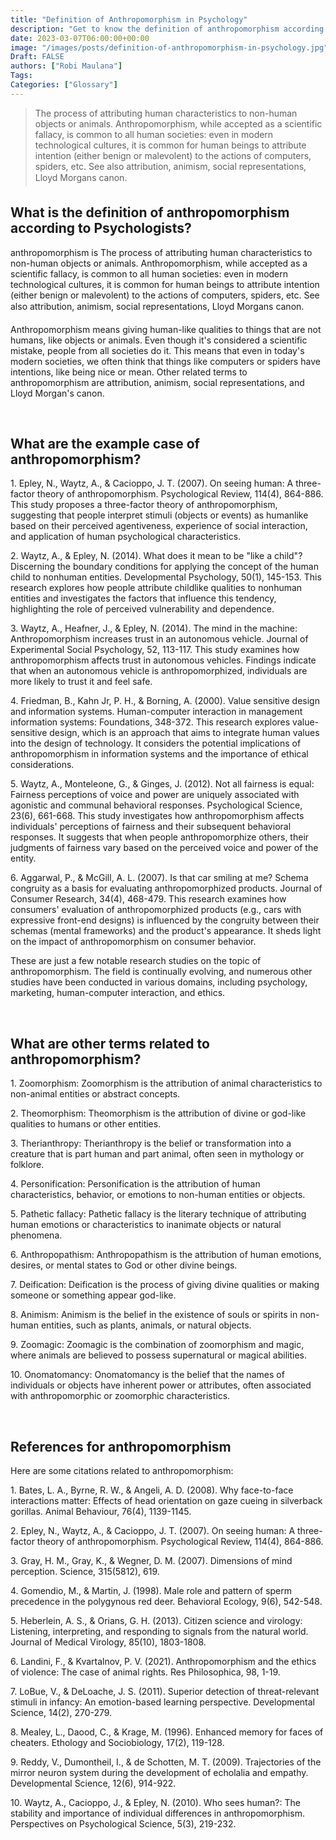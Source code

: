 ```yaml
---
title: "Definition of Anthropomorphism in Psychology"
description: "Get to know the definition of anthropomorphism according to psychologists."
date: 2023-03-07T06:00:00+00:00
image: "/images/posts/definition-of-anthropomorphism-in-psychology.jpg"
Draft: FALSE
authors: ["Robi Maulana"]
Tags: 
Categories: ["Glossary"]
---
```






> The process of attributing human characteristics to non-human objects or animals. Anthropomorphism, while accepted as a scientific fallacy, is common to all human societies: even in modern technological cultures, it is common for human beings to attribute intention (either benign or malevolent) to the actions of computers, spiders, etc. See also attribution, animism, social representations, Lloyd Morgans canon.

## What is the definition of anthropomorphism according to Psychologists?

anthropomorphism is The process of attributing human characteristics to non-human objects or animals. Anthropomorphism, while accepted as a scientific fallacy, is common to all human societies: even in modern technological cultures, it is common for human beings to attribute intention (either benign or malevolent) to the actions of computers, spiders, etc. See also attribution, animism, social representations, Lloyd Morgans canon.

Anthropomorphism means giving human-like qualities to things that are not humans, like objects or animals. Even though it's considered a scientific mistake, people from all societies do it. This means that even in today's modern societies, we often think that things like computers or spiders have intentions, like being nice or mean. Other related terms to anthropomorphism are attribution, animism, social representations, and Lloyd Morgan's canon.

 

## What are the example case of anthropomorphism?

1\. Epley, N., Waytz, A., & Cacioppo, J. T. (2007). On seeing human: A three-factor theory of anthropomorphism. Psychological Review, 114(4), 864-886. This study proposes a three-factor theory of anthropomorphism, suggesting that people interpret stimuli (objects or events) as humanlike based on their perceived agentiveness, experience of social interaction, and application of human psychological characteristics.

2\. Waytz, A., & Epley, N. (2014). What does it mean to be "like a child"? Discerning the boundary conditions for applying the concept of the human child to nonhuman entities. Developmental Psychology, 50(1), 145-153. This research explores how people attribute childlike qualities to nonhuman entities and investigates the factors that influence this tendency, highlighting the role of perceived vulnerability and dependence.

3\. Waytz, A., Heafner, J., & Epley, N. (2014). The mind in the machine: Anthropomorphism increases trust in an autonomous vehicle. Journal of Experimental Social Psychology, 52, 113-117. This study examines how anthropomorphism affects trust in autonomous vehicles. Findings indicate that when an autonomous vehicle is anthropomorphized, individuals are more likely to trust it and feel safe.

4\. Friedman, B., Kahn Jr, P. H., & Borning, A. (2000). Value sensitive design and information systems. Human-computer interaction in management information systems: Foundations, 348-372. This research explores value-sensitive design, which is an approach that aims to integrate human values into the design of technology. It considers the potential implications of anthropomorphism in information systems and the importance of ethical considerations.

5\. Waytz, A., Monteleone, G., & Ginges, J. (2012). Not all fairness is equal: Fairness perceptions of voice and power are uniquely associated with agonistic and communal behavioral responses. Psychological Science, 23(6), 661-668. This study investigates how anthropomorphism affects individuals' perceptions of fairness and their subsequent behavioral responses. It suggests that when people anthropomorphize others, their judgments of fairness vary based on the perceived voice and power of the entity.

6\. Aggarwal, P., & McGill, A. L. (2007). Is that car smiling at me? Schema congruity as a basis for evaluating anthropomorphized products. Journal of Consumer Research, 34(4), 468-479. This research examines how consumers' evaluation of anthropomorphized products (e.g., cars with expressive front-end designs) is influenced by the congruity between their schemas (mental frameworks) and the product's appearance. It sheds light on the impact of anthropomorphism on consumer behavior.

These are just a few notable research studies on the topic of anthropomorphism. The field is continually evolving, and numerous other studies have been conducted in various domains, including psychology, marketing, human-computer interaction, and ethics.

 

## What are other terms related to anthropomorphism?

1\. Zoomorphism: Zoomorphism is the attribution of animal characteristics to non-animal entities or abstract concepts.

2\. Theomorphism: Theomorphism is the attribution of divine or god-like qualities to humans or other entities.

3\. Therianthropy: Therianthropy is the belief or transformation into a creature that is part human and part animal, often seen in mythology or folklore.

4\. Personification: Personification is the attribution of human characteristics, behavior, or emotions to non-human entities or objects.

5\. Pathetic fallacy: Pathetic fallacy is the literary technique of attributing human emotions or characteristics to inanimate objects or natural phenomena.

6\. Anthropopathism: Anthropopathism is the attribution of human emotions, desires, or mental states to God or other divine beings.

7\. Deification: Deification is the process of giving divine qualities or making someone or something appear god-like.

8\. Animism: Animism is the belief in the existence of souls or spirits in non-human entities, such as plants, animals, or natural objects.

9\. Zoomagic: Zoomagic is the combination of zoomorphism and magic, where animals are believed to possess supernatural or magical abilities.

10\. Onomatomancy: Onomatomancy is the belief that the names of individuals or objects have inherent power or attributes, often associated with anthropomorphic or zoomorphic characteristics.

 

## References for anthropomorphism

Here are some citations related to anthropomorphism:

1\. Bates, L. A., Byrne, R. W., & Angeli, A. D. (2008). Why face-to-face interactions matter: Effects of head orientation on gaze cueing in silverback gorillas. Animal Behaviour, 76(4), 1139-1145.

2\. Epley, N., Waytz, A., & Cacioppo, J. T. (2007). On seeing human: A three-factor theory of anthropomorphism. Psychological Review, 114(4), 864-886.

3\. Gray, H. M., Gray, K., & Wegner, D. M. (2007). Dimensions of mind perception. Science, 315(5812), 619.

4\. Gomendio, M., & Martin, J. (1998). Male role and pattern of sperm precedence in the polygynous red deer. Behavioral Ecology, 9(6), 542-548.

5\. Heberlein, A. S., & Orians, G. H. (2013). Citizen science and virology: Listening, interpreting, and responding to signals from the natural world. Journal of Medical Virology, 85(10), 1803-1808.

6\. Landini, F., & Kvartalnov, P. V. (2021). Anthropomorphism and the ethics of violence: The case of animal rights. Res Philosophica, 98, 1-19.

7\. LoBue, V., & DeLoache, J. S. (2011). Superior detection of threat-relevant stimuli in infancy: An emotion-based learning perspective. Developmental Science, 14(2), 270-279.

8\. Mealey, L., Daood, C., & Krage, M. (1996). Enhanced memory for faces of cheaters. Ethology and Sociobiology, 17(2), 119-128.

9\. Reddy, V., Dumontheil, I., & de Schotten, M. T. (2009). Trajectories of the mirror neuron system during the development of echolalia and empathy. Developmental Science, 12(6), 914-922.

10\. Waytz, A., Cacioppo, J., & Epley, N. (2010). Who sees human?: The stability and importance of individual differences in anthropomorphism. Perspectives on Psychological Science, 5(3), 219-232.
